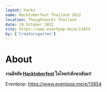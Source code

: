 ```yaml
---
layout: hacks
name: Hacktoberfest Thailand 2022
location: Thoughtworks Thailand
date: 29 October 2022
site: https://www.eventpop.me/e/13854
by: ['Creatorsgarten']
---
```


# About

**งานมีทอัพ [Hacktoberfest](https://hacktoberfest.com/) ในไทยกำลังจะกลับมา!**

Eventpop: <https://www.eventpop.me/e/13854>